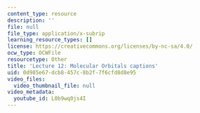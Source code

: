 ```yaml
---
content_type: resource
description: ''
file: null
file_type: application/x-subrip
learning_resource_types: []
license: https://creativecommons.org/licenses/by-nc-sa/4.0/
ocw_type: OCWFile
resourcetype: Other
title: 'Lecture 12: Molecular Orbitals captions'
uid: 0d985e67-dcb8-457c-8b2f-7f6cfd8d8e95
video_files:
  video_thumbnail_file: null
video_metadata:
  youtube_id: L0b9wq0js4I
---
```


